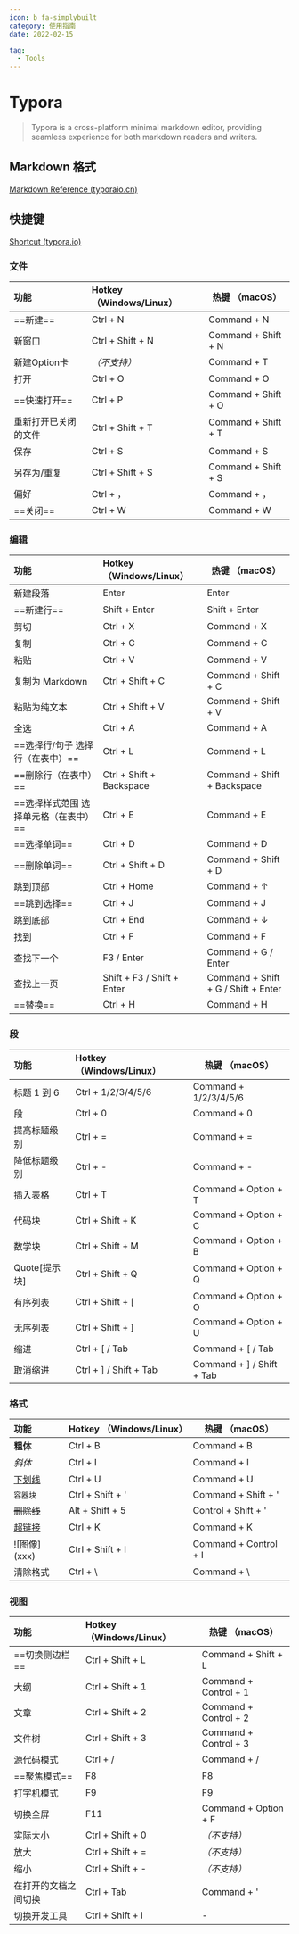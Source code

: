 ```yaml
---
icon: b fa-simplybuilt
category: 使用指南
date: 2022-02-15

tag:
  - Tools
---
```


# Typora

> Typora is a cross-platform minimal markdown editor, providing seamless experience for both markdown readers and writers.

## Markdown 格式

[Markdown Reference (typoraio.cn)](https://support.typoraio.cn/Markdown-Reference/)

## 快捷键

[Shortcut (typora.io)](https://support.typora.io/Shortcut-Keys/)

### 文件

| 功能                 | Hotkey （Windows/Linux） | 热键 （macOS）      |
| :------------------- | :----------------------- | ------------------- |
| ==新建==             | Ctrl + N                 | Command + N         |
| 新窗口               | Ctrl + Shift + N         | Command + Shift + N |
| 新建Option卡         | *（不支持）*             | Command + T         |
| 打开                 | Ctrl + O                 | Command + O         |
| ==快速打开==         | Ctrl + P                 | Command + Shift + O |
| 重新打开已关闭的文件 | Ctrl + Shift + T         | Command + Shift + T |
| 保存                 | Ctrl + S                 | Command + S         |
| 另存为/重复          | Ctrl + Shift + S         | Command + Shift + S |
| 偏好                 | Ctrl + ，                | Command + ，        |
| ==关闭==             | Ctrl + W                 | Command + W         |

### 编辑

| 功能                                  | Hotkey （Windows/Linux）   | 热键 （macOS）                      |
| :------------------------------------ | :------------------------- | ----------------------------------- |
| 新建段落                              | Enter                      | Enter                               |
| ==新建行==                            | Shift + Enter              | Shift + Enter                       |
| 剪切                                  | Ctrl + X                   | Command + X                         |
| 复制                                  | Ctrl + C                   | Command + C                         |
| 粘贴                                  | Ctrl + V                   | Command + V                         |
| 复制为 Markdown                       | Ctrl + Shift + C           | Command + Shift + C                 |
| 粘贴为纯文本                          | Ctrl + Shift + V           | Command + Shift + V                 |
| 全选                                  | Ctrl + A                   | Command + A                         |
| ==选择行/句子 选择行（在表中）==      | Ctrl + L                   | Command + L                         |
| ==删除行（在表中）==                  | Ctrl + Shift + Backspace   | Command + Shift + Backspace         |
| ==选择样式范围 选择单元格（在表中）== | Ctrl + E                   | Command + E                         |
| ==选择单词==                          | Ctrl + D                   | Command + D                         |
| ==删除单词==                          | Ctrl + Shift + D           | Command + Shift + D                 |
| 跳到顶部                              | Ctrl + Home                | Command + ↑                         |
| ==跳到选择==                          | Ctrl + J                   | Command + J                         |
| 跳到底部                              | Ctrl + End                 | Command + ↓                         |
| 找到                                  | Ctrl + F                   | Command + F                         |
| 查找下一个                            | F3 / Enter                 | Command + G / Enter                 |
| 查找上一页                            | Shift + F3 / Shift + Enter | Command + Shift + G / Shift + Enter |
| ==替换==                              | Ctrl + H                   | Command + H                         |

### 段

| 功能          | Hotkey （Windows/Linux） | 热键 （macOS）            |
| :------------ | :----------------------- | ------------------------- |
| 标题 1 到 6   | Ctrl + 1/2/3/4/5/6       | Command + 1/2/3/4/5/6     |
| 段            | Ctrl + 0                 | Command + 0               |
| 提高标题级别  | Ctrl + =                 | Command + =               |
| 降低标题级别  | Ctrl + -                 | Command + -               |
| 插入表格      | Ctrl + T                 | Command + Option + T      |
| 代码块        | Ctrl + Shift + K         | Command + Option + C      |
| 数学块        | Ctrl + Shift + M         | Command + Option + B      |
| Quote[提示块] | Ctrl + Shift + Q         | Command + Option + Q      |
| 有序列表      | Ctrl + Shift + [         | Command + Option + O      |
| 无序列表      | Ctrl + Shift + ]         | Command + Option + U      |
| 缩进          | Ctrl + [ / Tab           | Command + [ / Tab         |
| 取消缩进      | Ctrl + ] / Shift + Tab   | Command + ] / Shift + Tab |

### 格式

| 功能          | Hotkey （Windows/Linux） | 热键 （macOS）        |
| :------------ | :----------------------- | --------------------- |
| **粗体**      | Ctrl + B                 | Command + B           |
| *斜体*        | Ctrl + I                 | Command + I           |
| <u>下划线</u> | Ctrl + U                 | Command + U           |
| `容器块`      | Ctrl + Shift + '         | Command + Shift + '   |
| ~~删除线~~    | Alt + Shift + 5          | Control + Shift + '   |
| [超链接]()    | Ctrl + K                 | Command + K           |
| !\[图像\](xxx)   | Ctrl + Shift + I         | Command + Control + I |
| 清除格式      | Ctrl + \                 | Command + \           |

### 视图

| 功能                 | Hotkey （Windows/Linux） | 热键 （macOS）        |
| :------------------- | :----------------------- | --------------------- |
| ==切换侧边栏==       | Ctrl + Shift + L         | Command + Shift + L   |
| 大纲                 | Ctrl + Shift + 1         | Command + Control + 1 |
| 文章                 | Ctrl + Shift + 2         | Command + Control + 2 |
| 文件树               | Ctrl + Shift + 3         | Command + Control + 3 |
| 源代码模式           | Ctrl + /                 | Command + /           |
| ==聚焦模式==         | F8                       | F8                    |
| 打字机模式           | F9                       | F9                    |
| 切换全屏             | F11                      | Command + Option + F  |
| 实际大小             | Ctrl + Shift + 0         | *（不支持）*          |
| 放大                 | Ctrl + Shift + =         | *（不支持）*          |
| 缩小                 | Ctrl + Shift + -         | *（不支持）*          |
| 在打开的文档之间切换 | Ctrl + Tab               | Command + '           |
| 切换开发工具         | Ctrl + Shift + I         | -                     |
